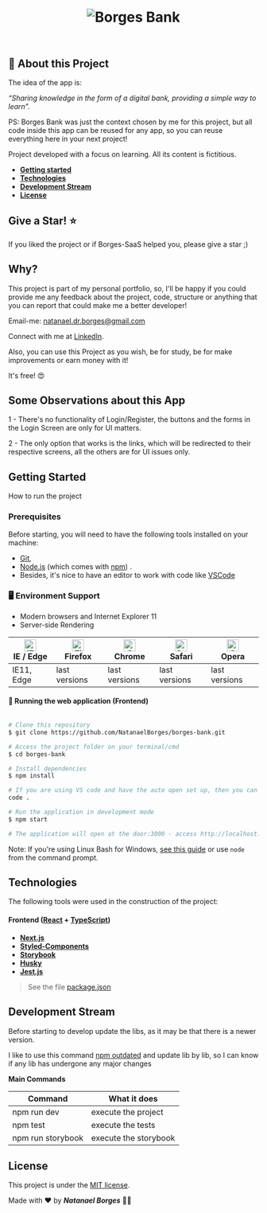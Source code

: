 <h1  align="center">
<br>
<img src="https://res.cloudinary.com/duugdpulf/image/upload/v1635193031/BB_awsyxn.png"  alt="Borges Bank">
<br><br>

</h1>

## 🔖  About this Project

The idea of the app is:

_“Sharing knowledge in the form of a digital bank, providing a simple way to learn”._

PS: Borges Bank was just the context chosen by me for this project, but all code inside this app can be reused for any app, so you can reuse everything here in your next project!

Project developed with a focus on learning. All its content is fictitious.

- **<a  href="#getting-started">Getting started</a>**
- **<a  href="#technologies">Technologies</a>**
- **<a  href="#development-stream">Development Stream</a>**
- **<a  href="#license">License</a>**

## Give a Star!  ⭐

If you liked the project or if Borges-SaaS helped you, please give a star ;)

## Why?

This project is part of my personal portfolio, so, I'll be happy if you could provide me any feedback about the project, code, structure or anything that you can report that could make me a better developer!

Email-me: natanael.dr.borges@gmail.com

Connect with me at [LinkedIn](https://www.linkedin.com/in/natanael-borges-b9a40576/).

Also, you can use this Project as you wish, be for study, be for make improvements or earn money with it!

It's free! 😍

## Some Observations about this App

1 - There's no functionality of Login/Register, the buttons and the forms in the Login Screen are only for UI matters.

2 - The only option that works is the links, which will be redirected to their respective screens, all the others are for UI issues only.

## Getting Started

How to run the project

### Prerequisites

Before starting, you will need to have the following tools installed on your machine:</br>
- [Git](https://git-scm.com),</br>
- [Node.js](https://nodejs.org/en/) (which comes with [npm](http://npmjs.com/)) .</br>
- Besides, it's nice to have an editor to work with code like [VSCode](https://code.visualstudio.com/)

### 🖥 Environment Support

- Modern browsers and Internet Explorer 11
- Server-side Rendering

| <img src="https://raw.githubusercontent.com/alrra/browser-logos/master/src/edge/edge_48x48.png" alt="IE / Edge" width="24px" height="24px" /></br>IE / Edge | <img src="https://raw.githubusercontent.com/alrra/browser-logos/master/src/firefox/firefox_48x48.png" alt="Firefox" width="24px" height="24px" /></br>Firefox | <img src="https://raw.githubusercontent.com/alrra/browser-logos/master/src/chrome/chrome_48x48.png" alt="Chrome" width="24px" height="24px" /></br>Chrome |  <img src="https://raw.githubusercontent.com/alrra/browser-logos/master/src/safari/safari_48x48.png" alt="Safari" width="24px" height="24px" /></br>Safari | <img src="https://raw.githubusercontent.com/alrra/browser-logos/master/src/opera/opera_48x48.png" alt="Opera" width="24px" height="24px" /></br>Opera
| --- | --- | --- | --- | --- |
| IE11, Edge | last versions | last versions | last versions | last versions |

#### 🧭 Running the web application (Frontend)

```bash

# Clone this repository
$ git clone https://github.com/NatanaelBorges/borges-bank.git

# Access the project folder on your terminal/cmd
$ cd borges-bank

# Install dependencies
$ npm install

# If you are using VS code and have the auto open set up, then you can type this to automatically open your code editor
code .

# Run the application in development mode
$ npm start

# The application will open at the door:3000 - access http://localhost:3000

```

Note: If you're using Linux Bash for Windows, [see this guide](https://www.howtogeek.com/261575/how-to-run-graphical-linux-desktop-applications-from-windows-10s-bash-shell/) or use `node` from the command prompt.

## Technologies

The following tools were used in the construction of the project:

#### **Frontend**  ([React](https://reactjs.org/)  +  [TypeScript](https://www.typescriptlang.org/))

- **[Next.js](https://nextjs.org)**
- **[Styled-Components](https://styled-components.com/)**
- **[Storybook](https://storybook.js.org/)**
- **[Husky](https://www.npmjs.com/package/husky)**
- **[Jest.js](https://jestjs.io/)**

> See the file  [package.json](https://github.com/NatanaelBorges/borges-bank/blob/main/package.json)

## Development Stream

Before starting to develop update the libs, as it may be that there is a newer version.

I like to use this command [npm outdated](https://docs.npmjs.com/cli/v7/commands/npm-outdated) and update lib by lib, so I can know if any lib has undergone any major changes

**Main Commands**

|Command|What it does|
|--|--|
|npm run dev| execute the project |
|npm test| execute the tests  |
|npm run storybook  | execute the storybook |

## License

This project is under the  [MIT license](https://github.com/NatanaelBorges/borges-bank/blob/main/LICENSE).

Made with ❤️  by ***Natanael Borges*** 👋🏽
